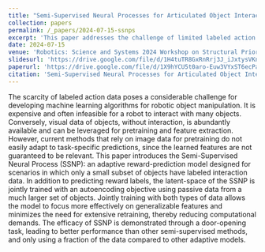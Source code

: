 ```yaml
---
title: "Semi-Supervised Neural Processes for Articulated Object Interaction"
collection: papers
permalink: /_papers/2024-07-15-ssnps
excerpt: 'This paper addresses the challenge of limited labeled action data for robotic object manipulation by introducing the Semi-Supervised Neural Process (SSNP). SSNP combines small amounts of labeled interaction data with abundant unlabeled visual data, using a jointly trained reward-prediction and autoencoding framework to extract task-relevant features. This approach reduces the need for extensive retraining and computational resources while improving generalization. The model outperforms other semi-supervised methods in a door-opening task, achieving superior performance with significantly less data.'
date: 2024-07-15
venue: 'Robotics: Science and Systems 2024 Workshop on Structural Priors as Inductive Biases for Learning Robot Dynamics'
slidesurl: 'https://drive.google.com/file/d/1H4tuTR8GxRnRrj3J_iJxtysVKnaRlJcZ'
paperurl: 'https://drive.google.com/file/d/1X9hYCU5t0aro-Euw3VYxST6ecPaSCHVG/view'
citation: 'Semi-Supervised Neural Processes for Articulated Object Interaction. Emily Liu, Michael Noseworthy, Nicholas Roy. RSS 2024 Workshop on Structural Priors as Inductive Biases for Learning Robot Dynamics. '
---
```


The scarcity of labeled action data poses a considerable challenge for developing machine learning algorithms for robotic object manipulation. It is expensive and often infeasible for a robot to interact with many objects. Conversely, visual data of objects, without interaction, is abundantly available and can be leveraged for pretraining and feature extraction. However, current methods that rely on image data for pretraining do not easily adapt to task-specific predictions, since the learned features are not guaranteed to be relevant. This paper introduces the Semi-Supervised Neural Process (SSNP): an adaptive reward-prediction model designed for scenarios in which only a small subset of objects have labeled interaction data. In addition to predicting reward labels, the latent-space of the SSNP is jointly trained with an autoencoding objective using passive data from a much larger set of objects. Jointly training with both types of data allows the model to focus more effectively on generalizable features and minimizes the need for extensive retraining, thereby reducing computational demands. The efficacy of SSNP is demonstrated through a door-opening task, leading to better performance than other semi-supervised methods, and only using a fraction of the data compared to other adaptive models.
